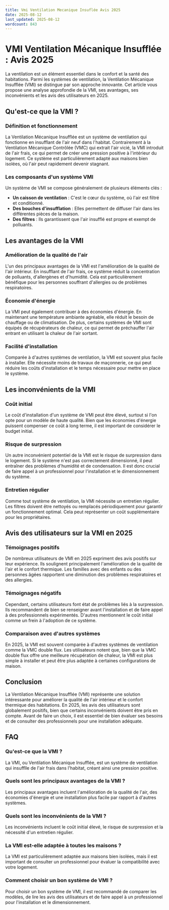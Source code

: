 ```yaml
---
title: Vmi Ventilation Mecanique Insuflée Avis 2025
date: 2025-08-12
last_updated: 2025-08-12
wordcount: 843
---
```


# VMI Ventilation Mécanique Insufflée : Avis 2025

La ventilation est un élément essentiel dans le confort et la santé des habitations. Parmi les systèmes de ventilation, la Ventilation Mécanique Insufflée (VMI) se distingue par son approche innovante. Cet article vous propose une analyse approfondie de la VMI, ses avantages, ses inconvénients et les avis des utilisateurs en 2025.

## Qu'est-ce que la VMI ?

### Définition et fonctionnement

La Ventilation Mécanique Insufflée est un système de ventilation qui fonctionne en insufflant de l'air neuf dans l'habitat. Contrairement à la Ventilation Mécanique Contrôlée (VMC) qui extrait l'air vicié, la VMI introduit de l'air frais, ce qui permet de créer une pression positive à l'intérieur du logement. Ce système est particulièrement adapté aux maisons bien isolées, où l'air peut rapidement devenir stagnant.

### Les composants d'un système VMI

Un système de VMI se compose généralement de plusieurs éléments clés :

- **Un caisson de ventilation** : C'est le cœur du système, où l'air est filtré et conditionné.
- **Des bouches d'insufflation** : Elles permettent de diffuser l'air dans les différentes pièces de la maison.
- **Des filtres** : Ils garantissent que l'air insufflé est propre et exempt de polluants.

## Les avantages de la VMI

### Amélioration de la qualité de l'air

L'un des principaux avantages de la VMI est l'amélioration de la qualité de l'air intérieur. En insufflant de l'air frais, ce système réduit la concentration de polluants, d'allergènes et d'humidité. Cela est particulièrement bénéfique pour les personnes souffrant d'allergies ou de problèmes respiratoires.

### Économie d'énergie

La VMI peut également contribuer à des économies d'énergie. En maintenant une température ambiante agréable, elle réduit le besoin de chauffage ou de climatisation. De plus, certains systèmes de VMI sont équipés de récupérateurs de chaleur, ce qui permet de préchauffer l'air entrant en utilisant la chaleur de l'air sortant.

### Facilité d'installation

Comparée à d'autres systèmes de ventilation, la VMI est souvent plus facile à installer. Elle nécessite moins de travaux de maçonnerie, ce qui peut réduire les coûts d'installation et le temps nécessaire pour mettre en place le système.

## Les inconvénients de la VMI

### Coût initial

Le coût d'installation d'un système de VMI peut être élevé, surtout si l'on opte pour un modèle de haute qualité. Bien que les économies d'énergie puissent compenser ce coût à long terme, il est important de considérer le budget initial.

### Risque de surpression

Un autre inconvénient potentiel de la VMI est le risque de surpression dans le logement. Si le système n'est pas correctement dimensionné, il peut entraîner des problèmes d'humidité et de condensation. Il est donc crucial de faire appel à un professionnel pour l'installation et le dimensionnement du système.

### Entretien régulier

Comme tout système de ventilation, la VMI nécessite un entretien régulier. Les filtres doivent être nettoyés ou remplacés périodiquement pour garantir un fonctionnement optimal. Cela peut représenter un coût supplémentaire pour les propriétaires.

## Avis des utilisateurs sur la VMI en 2025

### Témoignages positifs

De nombreux utilisateurs de VMI en 2025 expriment des avis positifs sur leur expérience. Ils soulignent principalement l'amélioration de la qualité de l'air et le confort thermique. Les familles avec des enfants ou des personnes âgées rapportent une diminution des problèmes respiratoires et des allergies.

### Témoignages négatifs

Cependant, certains utilisateurs font état de problèmes liés à la surpression. Ils recommandent de bien se renseigner avant l'installation et de faire appel à des professionnels expérimentés. D'autres mentionnent le coût initial comme un frein à l'adoption de ce système.

### Comparaison avec d'autres systèmes

En 2025, la VMI est souvent comparée à d'autres systèmes de ventilation comme la VMC double flux. Les utilisateurs notent que, bien que la VMC double flux offre une meilleure récupération de chaleur, la VMI est plus simple à installer et peut être plus adaptée à certaines configurations de maison.

## Conclusion

La Ventilation Mécanique Insufflée (VMI) représente une solution intéressante pour améliorer la qualité de l'air intérieur et le confort thermique des habitations. En 2025, les avis des utilisateurs sont globalement positifs, bien que certains inconvénients doivent être pris en compte. Avant de faire un choix, il est essentiel de bien évaluer ses besoins et de consulter des professionnels pour une installation adéquate.

## FAQ

### Qu'est-ce que la VMI ?

La VMI, ou Ventilation Mécanique Insufflée, est un système de ventilation qui insufflle de l'air frais dans l'habitat, créant ainsi une pression positive.

### Quels sont les principaux avantages de la VMI ?

Les principaux avantages incluent l'amélioration de la qualité de l'air, des économies d'énergie et une installation plus facile par rapport à d'autres systèmes.

### Quels sont les inconvénients de la VMI ?

Les inconvénients incluent le coût initial élevé, le risque de surpression et la nécessité d'un entretien régulier.

### La VMI est-elle adaptée à toutes les maisons ?

La VMI est particulièrement adaptée aux maisons bien isolées, mais il est important de consulter un professionnel pour évaluer la compatibilité avec votre logement.

### Comment choisir un bon système de VMI ?

Pour choisir un bon système de VMI, il est recommandé de comparer les modèles, de lire les avis des utilisateurs et de faire appel à un professionnel pour l'installation et le dimensionnement.